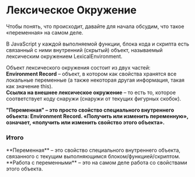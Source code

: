 <h1>Лексическое Окружение</h1>
Чтобы понять, что происходит, давайте для начала обсудим, что такое «переменная» на самом деле.

В JavaScript у каждой выполняемой функции, блока кода и скрипта есть связанный с ними внутренний (скрытый) объект, называемый лексическим окружением LexicalEnvironment.

Объект лексического окружения состоит из двух частей:<br>
**Environment Record** – объект, в котором как свойства хранятся все локальные переменные (а также некоторая другая информация, такая как значение this). <br>
**Ссылка на внешнее лексическое окружение** – то есть то, которое соответствует коду снаружи (снаружи от текущих фигурных скобок).

**"Переменная" – это просто свойство специального внутреннего объекта: Environment Record. «Получить или изменить переменную», означает, «получить или изменить свойство этого объекта».**
<h3>Итого</h3>
**Переменная** – это свойство специального внутреннего объекта, связанного с текущим выполняющимся блоком/функцией/скриптом.<br>
**Работа с переменными** – это на самом деле работа со свойствами этого объекта.